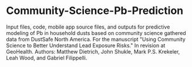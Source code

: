 # Community-Science-Pb-Prediction
Input files, code, mobile app source files, and outputs for predictive modeling of Pb in household dusts based on community science gathered data from DustSafe North America.
For the manuscript "Using Community Science to Better Understand Lead Exposure Risks." In revision at GeoHealth.
Authors: Matthew Dietrich, John Shukle, Mark P.S. Krekeler, Leah Wood, and Gabriel Filippelli.

